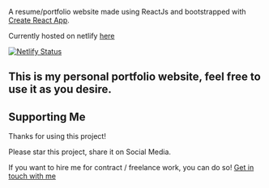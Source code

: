 A resume/portfolio website made using ReactJs and bootstrapped with [Create React App](https://github.com/facebook/create-react-app).

Currently hosted on netlify <a href="https://sankshit-pandoh.netlify.app/">here</a>

[![Netlify Status](https://api.netlify.com/api/v1/badges/653319e9-f06a-49b8-8ef2-60bbd382fff3/deploy-status)](https://app.netlify.com/sites/practical-lumiere-fd31c9/deploys)

<h2>This is my personal portfolio website, feel free to use it as you desire.</h2>

<h2>Supporting Me</h2>
Thanks for using this project!

Please star this project, share it on Social Media.

If you want to hire me for contract / freelance work, you can do so! [Get in touch with me](https://www.linkedin.com/in/sankshit-pandoh/)


